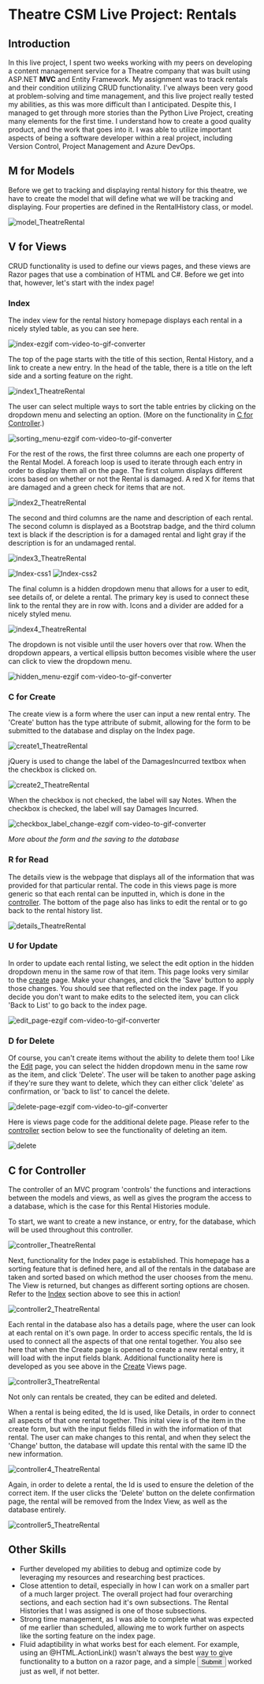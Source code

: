 # Theatre CSM Live Project: Rentals

## Introduction
In this live project, I spent two weeks working with my peers on developing a content management service for a Theatre company that was built using ASP.NET **MVC** and Entity Framework. My assignment was to track rentals and their condition utilizing CRUD functionality. I've always been very good at problem-solving and time management, and this live project really tested my abilities, as this was more difficult than I anticipated. Despite this, I managed to get through more stories than the Python Live Project, creating many elements for the first time. I understand how to create a good quality product, and the work that goes into it. I was able to utilize important aspects of being a software developer within a real project, including Version Control, Project Management and Azure DevOps.

## M for Models
Before we get to tracking and displaying rental history for this theatre, we have to create the model that will define what we will be tracking and displaying. Four properties are defined in the RentalHistory class, or model.

![model_TheatreRental](https://github.com/user-attachments/assets/2184b6a5-ec37-423e-8898-d7c0928dfafa)

## V for Views
CRUD functionality is used to define our views pages, and these views are Razor pages that use a combination of HTML and C#. Before we get into that, however, let's start with the index page!

  ### Index
  The index view for the rental history homepage displays each rental in a nicely styled table, as you can see here.
  
  ![index-ezgif com-video-to-gif-converter](https://github.com/user-attachments/assets/2cbe1820-9bcc-4af0-801b-97bca6284c88)
  
  The top of the page starts with the title of this section, Rental History, and a link to create a new entry. In the head of the table, there is a title on the left side and a sorting feature on the right.
  
  ![index1_TheatreRental](https://github.com/user-attachments/assets/83ec22b9-a977-4549-9334-1bdeee79d909)
  
  The user can select multiple ways to sort the table entries by clicking on the dropdown menu and selecting an option. (More on the functionality in [C for Controller](#c-for-controller).)

  ![sorting_menu-ezgif com-video-to-gif-converter](https://github.com/user-attachments/assets/94ad4e74-5f00-45e6-ad3b-9ff240608d8d)
  
  For the rest of the rows, the first three columns are each one property of the Rental Model. A foreach loop is used to iterate through each entry in order to display them all on the page.
  The first column displays different icons based on whether or not the Rental is damaged. A red X for items that are damaged and a green check for items that are not.
  
  ![index2_TheatreRental](https://github.com/user-attachments/assets/a9b48892-0ec1-4c5a-9c1d-d4afa833d3d8)
  
  The second and third columns are the name and description of each rental. The second column is displayed as a Bootstrap badge, and the third column text is black if the description is for a damaged rental and light gray if the description is for an undamaged rental.
  
  ![index3_TheatreRental](https://github.com/user-attachments/assets/3f274e8d-4616-492d-b90f-b79932917b1b)
 
  ![Index-css1](https://github.com/user-attachments/assets/2285d2ff-b0a9-4fb9-a90c-ba0222cdc3e2)
  ![Index-css2](https://github.com/user-attachments/assets/54d14044-eb8e-4d72-8b46-309f7f3b9ddd)
  
  The final column is a hidden dropdown menu that allows for a user to edit, see details of, or delete a rental. The primary key is used to connect these link to the rental they are in row with. Icons and a divider are added for a nicely styled menu.
  
  ![index4_TheatreRental](https://github.com/user-attachments/assets/9e95d84f-ee87-4622-a942-23af69d8d01a)
  
  The dropdown is not visible until the user hovers over that row. When the dropdown appears, a vertical ellipsis button becomes visible where the user can click to view the dropdown menu.
  
  ![hidden_menu-ezgif com-video-to-gif-converter](https://github.com/user-attachments/assets/40d500ca-0a55-4da4-b228-10f9865fe548)

  ### C for Create
  The create view is a form where the user can input a new rental entry.
  The 'Create' button has the type attribute of submit, allowing for the form to be submitted to the database and display on the Index page.
  
  ![create1_TheatreRental](https://github.com/user-attachments/assets/cc2beb6f-9f6c-45e4-ad34-521aac9003da)

  jQuery is used to change the label of the DamagesIncurred textbox when the checkbox is clicked on.

  ![create2_TheatreRental](https://github.com/user-attachments/assets/d1047761-5b92-41b7-abb9-5eb941ca9500)

  When the checkbox is not checked, the label will say Notes. When the checkbox is checked, the label will say Damages Incurred.

  ![checkbox_label_change-ezgif com-video-to-gif-converter](https://github.com/user-attachments/assets/1498f543-5509-40f0-916e-aaf4ad6a7af8)

  *More about the form and the saving to the database*
  
  ### R for Read
  The details view is the webpage that displays all of the information that was provided for that particular rental. The code in this views page is more generic so that each rental can be inputted in, which is done in the [controller](#c-for-controller). The bottom of the page also has links to edit the rental or to go back to the rental history list.

  ![details_TheatreRental](https://github.com/user-attachments/assets/8770baa8-3fd4-40e1-bf06-b8d5ceead472)
  
  ### U for Update

  In order to update each rental listing, we select the edit option in the hidden dropdown menu in the same row of that item. This page looks very similar to the [create](#c-for-create) page.
  Make your changes, and click the 'Save' button to apply those changes. You should see that reflected on the index page.
  If you decide you don't want to make edits to the selected item, you can click 'Back to List' to go back to the index page.
  
  ![edit_page-ezgif com-video-to-gif-converter](https://github.com/user-attachments/assets/cf220be6-2600-46b1-95fc-00ec0035e90c)

  ### D for Delete
  Of course, you can't create items without the ability to delete them too! Like the [Edit](#u-for-update) page, you can select the hidden dropdown menu in the same row as the item, and click 'Delete'.
  The user will be taken to another page asking if they're sure they want to delete, which they can either click 'delete' as confirmation, or 'back to list' to cancel the delete.
  
  ![delete-page-ezgif com-video-to-gif-converter](https://github.com/user-attachments/assets/4c9ecaba-5e70-4c8e-ad78-0f0b810b9f0c)

  Here is views page code for the additional delete page. Please refer to the [controller](#c-for-controller) section below to see the functionality of deleting an item.
  
  ![delete](https://github.com/user-attachments/assets/a0c8fd38-9d46-4f12-b41e-8c5beeab8918)

## C for Controller
The controller of an MVC program 'controls' the functions and interactions between the models and views, as well as gives the program the access to a database, which is the case for this Rental Histories module.

To start, we want to create a new instance, or entry, for the database, which will be used throughout this controller.

![controller_TheatreRental](https://github.com/user-attachments/assets/ebd8f4d1-d43d-475c-9ff7-42b9d64aee79)

Next, functionality for the Index page is established. This homepage has a sorting feature that is defined here, and all of the rentals in the database are taken and sorted based on which method the user chooses from the menu. The View is returned, but changes as different sorting options are chosen.
Refer to the [Index](#index) section above to see this in action!

![controller2_TheatreRental](https://github.com/user-attachments/assets/7d1dc6fa-f3d7-43f1-8b6b-814228fcc089)

Each rental in the database also has a details page, where the user can look at each rental on it's own page. In order to access specific rentals, the Id is used to connect all the aspects of that one rental together.
You also see here that when the Create page is opened to create a new rental entry, it will load with the input fields blank. Additional functionality here is developed as you see above in the [Create](#c-for-create) Views page.

![controller3_TheatreRental](https://github.com/user-attachments/assets/453a0aa6-ce59-4b2c-a73e-62a6b640bde2)

Not only can rentals be created, they can be edited and deleted.

When a rental is being edited, the Id is used, like Details, in order to connect all aspects of that one rental together. This inital view is of the item in the create form, but with the input fields filled in with the information of that rental.
The user can make changes to this rental, and when they select the 'Change' button, the database will update this rental with the same ID the new information.

![controller4_TheatreRental](https://github.com/user-attachments/assets/2d5ba345-a136-4c86-95f3-08f8b9f33477)

Again, in order to delete a rental, the Id is used to ensure the deletion of the correct item. If the user clicks the 'Delete' button on the delete confirmation page, the rental will be removed from the Index View, as well as the database entirely.

![controller5_TheatreRental](https://github.com/user-attachments/assets/2c79f02a-7d4a-4db5-ac80-0a5303f4a3ab)

## Other Skills
- Further developed my abilities to debug and optimize code by leveraging my resources and researching best practices.
- Close attention to detail, especially in how I can work on a smaller part of a much larger project. The overall project had four overarching sections, and each section had it's own subsections. The Rental Histories that I was assigned is one of those subsections.
- Strong time management, as I was able to complete what was expected of me earlier than scheduled, allowing me to work further on aspects like the sorting feature on the index page.
- Fluid adaptibility in what works best for each element. For example, using an @HTML.ActionLink() wasn't always the best way to give functionality to a button on a razor page, and a simple <input type='submit'></input> worked just as well, if not better.
